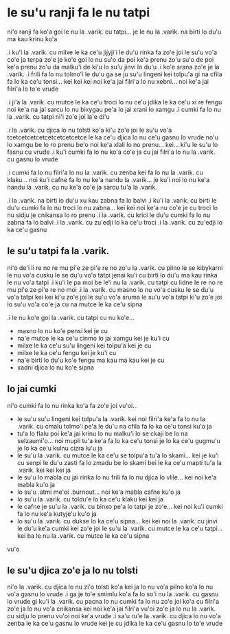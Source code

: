 # le su'u ranji fa le nu tatpi
ni'o ranji fa ko'a goi le nu la .varik. cu tatpi... je le nu la .varik. na birti lo du'u ma kau krinu ko'a

.i ku'i la .varik. cu milxe le ka ce'u jijyji'i le du'u rinka fa zo'e joi le su'u vo'a co'e ja terpa zo'e je ko'e goi lo nu su'o da poi ke'a prenu zo'u su'o de poi ke'a prenu zo'u da malku'i de ki'u lo su'u jinvi lo du'u  .i ko'e srana zo'e je la .varik.  .i frili fa lo nu tolmo'i le du'u ga se ju su'u lingeni kei tolpu'a gi na cfila fa lo ka ce'u tonsi... kei kei kei noi ke'a jai filri'a lo nu xebni... noi ke'a jai filri'a lo to'e vrude

.i ji'a la .varik. cu mutce le ka ce'u troci lo nu ce'u jdika le ka ce'u xi re fengu noi ke'a na jai sarcu lo nu bixygau pe'a lo jai xrani lo xamgu  .i cumki fa lo nu la .varik. cu tatpi ni'i zo'e joi la'e di'u

.i la .varik. cu djica lo nu tolsti ko'a ki'u zo'e joi le su'u vo'a tcetcetcetcetcetcetcetcetce le ka ce'u djica lo nu ce'u gasnu lo vrude no'u lo xamgu be lo ro prenu be'o noi ke'a xlali lo no prenu... kei... ki'u le su'u lo fasnu cu vrude  .i ku'i cumki fa lo nu ko'a co'e ja cu jai filri'a lo nu la .varik. cu gasnu lo vrude

.i cumki fa lo nu filri'a lo nu la .varik. cu zenba kei fa lo nu la .varik. cu klaku... noi ku'i cafne fa lo nu ke'a nandu la .varik... je ku'i noi lo nu ke'a nandu la .varik. cu nu ke'a co'e ja sarcu tu'a la .varik.

.i la .varik. na birti lo du'u xu kau zabna fa lo balvi  .i ku'i la .varik. cu birti le du'u cumki fa lo nu troci lo nu zabna... kei kei noi ke'a nu co'e je cu troci lo nu sidju je cnikansa lo ro prenu  .i la .varik. cu krici le du'u cumki fa lo nu zabna fa lo balvi  .i la .varik. cu zu'edji lo ka ce'u troci  .i la .varik. cu zu'edji lo ka ce'u gasnu

## le su'u tatpi fa la .varik.
ni'o de'i li re no re mu pi'e ze pi'e re no zo'u la .varik. cu pilno le se kibykarni le nu vo'a cusku le se du'u vo'a tatpi jenai ku'i cu birti lo du'u ma kau rinka le nu vo'a tatpi  .i ku'i le pa moi be le'i nu la .varik. cu tatpi cu lidne le re no re mu pi'e ze pi'e re no moi  .i la .varik. cu masno lo nu vo'a cusku le se du'u vo'a tatpi kei kei ki'u zo'e joi le su'u vo'a sruma le su'u vo'a tatpi ki'u zo'e joi lo su'u vo'a co'e ja cu na mutce le ka ce'u sipna

.i le nu ko'e goi la .varik. cu tatpi cu nu ko'e...

* masno lo nu ko'e pensi kei je cu
* na'e mutce le ka ce'u cinmo lo jai xamgu kei je ku'i cu
* milxe le ka ce'u su'u lingeni kei tolpu'a kei je cu
* milxe le ka ce'u fengu kei je ku'i cu
* na'e birti lo du'u ko'e fengu ma kau ma kau kei je cu
* xadni djica lo nu ko'e sipna

## lo jai cumki
ni'o cumki fa lo nu rinka ko'a fa zo'e joi vu'oi...

* le su'u su'u lingeni kei tolpu'a la .varik. kei noi filri'a ke'a fa lo nu la .varik. cu cmalu tolmo'i pe'a le du'u na cfila fa lo ka ce'u tonsi ku'o ja
* tu'a lo flalu poi ke'a jai krinu lo nu malku'i lo se ckaji be lo na selzaumi'o... noi mupli tu'a ke'a fa lo ka ce'u tonsi je lo ka ce'u gugmu'u je lo ka ce'u kulnu cizra lu'u ja
* le su'u la .varik. cu mutce le ka ce'u se tolpu'a tu'a lo skami... kei je ku'i cu senpi le du'u zasti fa lo zmadu be lo skami bei le ka ce'u mapti tu'a la .varik. kei kei kei ja
* le su'u lo mabla cu jai rinka lo nu frili fa lo nu djica lo vlile... kei noi ke'a mabla ku'o ja
* lo su'u .atmi me'oi .burnout... noi ke'a mabla cafne ku'o ja
* lo su'u la .varik. cu toldu'e lo ka ce'u klaku kei kei ja
* le cafne je su'u la .varik. cu binxo pe'a lo tatpi je zo'e... kei noi ku'i cumki fa lo nu ke'a kutyje'u ku'o ja
* lo su'u la .varik. cu dukse lo ka ce'u sipna... kei kei noi la .varik. cu jinvi le du'u ke'a cumki kei zo'e joi le su'u la .varik. cu mutce le ka ce'u tatpi... kei ba le nu la .varik. cu mutce le ka ce'u sipna

vu'o

## le su'u djica zo'e ja lo nu tolsti
ni'o la .varik. cu djica lo nu zi'o tolsti ko'a kei ja lo nu vo'a pilno ko'a lo nu vo'a gasnu lo vrude  .i ga je to'e smimlu ko'a fa lo so'i nu la .varik. cu gasnu lo vrude gi ku'i la .varik. cu pacna lo nu cumki fa lo nu zo'e joi ko'a cu filri'a zo'e ja lo nu vo'a cnikansa kei noi ke'a jai filri'a vu'oi zo'e ja lo nu la .varik. cu sidju lo prenu vu'oi noi ke'a vrude  .i sa'u ru'e la .varik. cu djica lo nu vo'a zenba le ka ce'u gasnu lo vrude kei je cu jdika le ka ce'u gasnu lo to'e vrude
